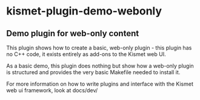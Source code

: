 # kismet-plugin-demo-webonly

Demo plugin for web-only content
--------------------------------

This plugin shows how to create a basic, web-only plugin - this plugin has no
C++ code, it exists entirely as add-ons to the Kismet web UI.

As a basic demo, this plugin does nothing but show how a web-only plugin is
structured and provides the very basic Makefile needed to install it.

For more information on how to write plugins and interface with the Kismet
web ui framework, look at docs/dev/
